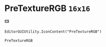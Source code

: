 # PreTextureRGB `16x16`
<img src="/img/PreTextureRGB.png" width=16 height=16>

``` CSharp
EditorGUIUtility.IconContent("PreTextureRGB")
```
```
PreTextureRGB
```
